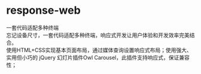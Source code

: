 # response-web
一套代码适配多种终端<br/>
忘记设备尺寸，一套代码适配多种终端，响应式开发让用户体验和开发效率完美结合。<br/>
使用HTML+CSS实现基本页面布局，通过媒体查询设置响应式布局；使用强大、实用但小巧的 jQuery 幻灯片插件Owl Carousel，此插件支持响应式，保证兼容性；
